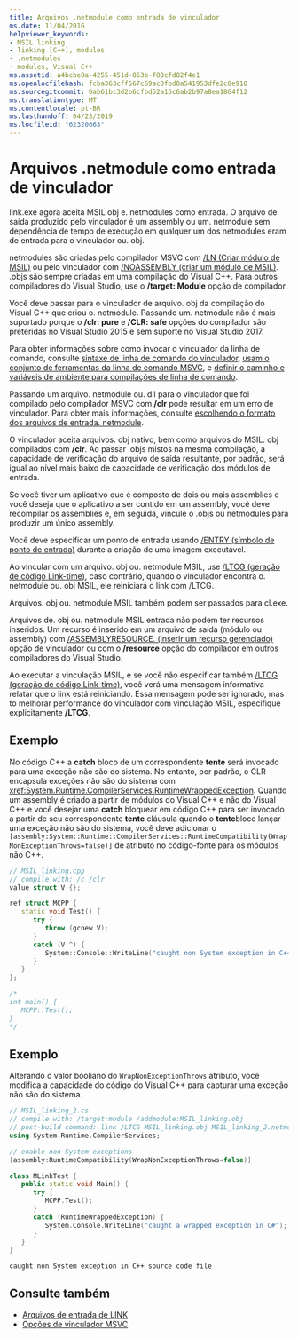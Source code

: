 ```yaml
---
title: Arquivos .netmodule como entrada de vinculador
ms.date: 11/04/2016
helpviewer_keywords:
- MSIL linking
- linking [C++], modules
- .netmodules
- modules, Visual C++
ms.assetid: a4bcbe8a-4255-451d-853b-f88cfd82f4e1
ms.openlocfilehash: fcba363cff567c69ac0fbd0a541953dfe2c8e910
ms.sourcegitcommit: 0ab61bc3d2b6cfbd52a16c6ab2b97a8ea1864f12
ms.translationtype: MT
ms.contentlocale: pt-BR
ms.lasthandoff: 04/23/2019
ms.locfileid: "62320663"
---
```

# <a name="netmodule-files-as-linker-input"></a>Arquivos .netmodule como entrada de vinculador

link.exe agora aceita MSIL obj e. netmodules como entrada. O arquivo de saída produzido pelo vinculador é um assembly ou um. netmodule sem dependência de tempo de execução em qualquer um dos netmodules eram de entrada para o vinculador ou. obj.

netmodules são criadas pelo compilador MSVC com [/LN (Criar módulo de MSIL)](ln-create-msil-module.md) ou pelo vinculador com [/NOASSEMBLY (criar um módulo de MSIL)](noassembly-create-a-msil-module.md). .objs são sempre criadas em uma compilação do Visual C++. Para outros compiladores do Visual Studio, use o **/target: Module** opção de compilador.

Você deve passar para o vinculador de arquivo. obj da compilação do Visual C++ que criou o. netmodule. Passando um. netmodule não é mais suportado porque o **/clr: pure** e **/CLR: safe** opções do compilador são preteridas no Visual Studio 2015 e sem suporte no Visual Studio 2017.

Para obter informações sobre como invocar o vinculador da linha de comando, consulte [sintaxe de linha de comando do vinculador](linking.md), [usam o conjunto de ferramentas da linha de comando MSVC](../building-on-the-command-line.md), e [definir o caminho e variáveis de ambiente para compilações de linha de comando](../setting-the-path-and-environment-variables-for-command-line-builds.md).

Passando um arquivo. netmodule ou. dll para o vinculador que foi compilado pelo compilador MSVC com **/clr** pode resultar em um erro de vinculador. Para obter mais informações, consulte [escolhendo o formato dos arquivos de entrada. netmodule](choosing-the-format-of-netmodule-input-files.md).

O vinculador aceita arquivos. obj nativo, bem como arquivos do MSIL. obj compilados com **/clr**. Ao passar .objs mistos na mesma compilação, a capacidade de verificação do arquivo de saída resultante, por padrão, será igual ao nível mais baixo de capacidade de verificação dos módulos de entrada.

Se você tiver um aplicativo que é composto de dois ou mais assemblies e você deseja que o aplicativo a ser contido em um assembly, você deve recompilar os assemblies e, em seguida, vincule o .objs ou netmodules para produzir um único assembly.

Você deve especificar um ponto de entrada usando [/ENTRY (símbolo de ponto de entrada)](entry-entry-point-symbol.md) durante a criação de uma imagem executável.

Ao vincular com um arquivo. obj ou. netmodule MSIL, use [/LTCG (geração de código Link-time)](ltcg-link-time-code-generation.md), caso contrário, quando o vinculador encontra o. netmodule ou. obj MSIL, ele reiniciará o link com /LTCG.

Arquivos. obj ou. netmodule MSIL também podem ser passados para cl.exe.

Arquivos de. obj ou. netmodule MSIL entrada não podem ter recursos inseridos. Um recurso é inserido em um arquivo de saída (módulo ou assembly) com [/ASSEMBLYRESOURCE. (inserir um recurso gerenciado)](assemblyresource-embed-a-managed-resource.md) opção de vinculador ou com o **/resource** opção do compilador em outros compiladores do Visual Studio.

Ao executar a vinculação MSIL, e se você não especificar também [/LTCG (geração de código Link-time)](ltcg-link-time-code-generation.md), você verá uma mensagem informativa relatar que o link está reiniciando. Essa mensagem pode ser ignorado, mas to melhorar performance do vinculador com vinculação MSIL, especifique explicitamente **/LTCG**.

## <a name="example"></a>Exemplo

No código C++ a **catch** bloco de um correspondente **tente** será invocado para uma exceção não são do sistema. No entanto, por padrão, o CLR encapsula exceções não são do sistema com <xref:System.Runtime.CompilerServices.RuntimeWrappedException>. Quando um assembly é criado a partir de módulos do Visual C++ e não do Visual C++ e você desejar uma **catch** bloquear em código C++ para ser invocado a partir de seu correspondente **tente** cláusula quando o **tente**bloco lançar uma exceção não são do sistema, você deve adicionar o `[assembly:System::Runtime::CompilerServices::RuntimeCompatibility(WrapNonExceptionThrows=false)]` de atributo no código-fonte para os módulos não C++.

```cpp
// MSIL_linking.cpp
// compile with: /c /clr
value struct V {};

ref struct MCPP {
   static void Test() {
      try {
         throw (gcnew V);
      }
      catch (V ^) {
         System::Console::WriteLine("caught non System exception in C++ source code file");
      }
   }
};

/*
int main() {
   MCPP::Test();
}
*/
```

## <a name="example"></a>Exemplo

Alterando o valor booliano do `WrapNonExceptionThrows` atributo, você modifica a capacidade do código do Visual C++ para capturar uma exceção não são do sistema.

```cpp
// MSIL_linking_2.cs
// compile with: /target:module /addmodule:MSIL_linking.obj
// post-build command: link /LTCG MSIL_linking.obj MSIL_linking_2.netmodule /entry:MLinkTest.Main /out:MSIL_linking_2.exe /subsystem:console
using System.Runtime.CompilerServices;

// enable non System exceptions
[assembly:RuntimeCompatibility(WrapNonExceptionThrows=false)]

class MLinkTest {
   public static void Main() {
      try {
         MCPP.Test();
      }
      catch (RuntimeWrappedException) {
         System.Console.WriteLine("caught a wrapped exception in C#");
      }
   }
}
```

```Output
caught non System exception in C++ source code file
```

## <a name="see-also"></a>Consulte também

- [Arquivos de entrada de LINK](link-input-files.md)
- [Opções de vinculador MSVC](linker-options.md)
